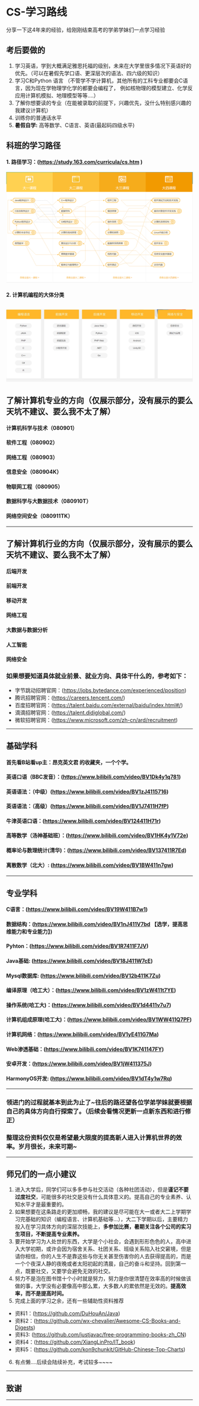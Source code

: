 # CS-学习路线
分享一下这4年来的经验，给刚刚结束高考的学弟学妹们一点学习经验

## 考后要做的
1. 学习英语，学到大概满足雅思托福的级别，未来在大学里很多情况下英语好的优先。（可以在暑假先学口语、更深层次的语法、四六级的知识）
2. 学习C和Python 语言
（不管学不学计算机，其他所有的工科专业都要会C语言，因为现在学物理学化学的都要会编程了，
  例如核物理的模型建立、化学反应用计算机模拟、地理模型等等....）
3. 了解你想要读的专业（在能被录取的前提下，兴趣优先，没什么特别感兴趣的我建议计算机）
4. 训练你的普通话水平
5. **暑假自学:** 高等数学、C语言、英语(最起码四级水平)
## 科班的学习路径
#### 1. 路径学习：(https://study.163.com/curricula/cs.htm )
![科班学习路线](https://github.com/Poyhub/CS-Study/blob/main/img/study2.png)
#### 2. 计算机编程的大体分类
![计算机编程的大体分类](https://github.com/Poyhub/CS-Study/blob/main/img/study.png)
---
## 了解计算机专业的方向（仅展示部分，没有展示的要么天坑不建议、要么我不太了解）
#### 计算机科学与技术（080901）
#### 软件工程（080902）
#### 网络工程（080903）
#### 信息安全（080904K）
#### 物联网工程（080905）
#### 数据科学与大数据技术（080910T）
#### 网络空间安全（080911TK）

---
## 了解计算机行业的方向（仅展示部分，没有展示的要么天坑不建议、要么我不太了解）
#### 后端开发
#### 前端开发
#### 移动开发
#### 网络工程
#### 大数据与数据分析
#### 人工智能
#### 网络安全
### 如果想要知道具体就业前景、就业方向、具体干什么的，参考如下：
* 字节跳动招聘官网：(https://jobs.bytedance.com/experienced/position)
* 腾讯招聘官网：(https://careers.tencent.com/)
* 百度招聘官网：(https://talent.baidu.com/external/baidu/index.html#/)
* 滴滴招聘官网：(https://talent.didiglobal.com/)
* 微软招聘官网：(https://www.microsoft.com/zh-cn/ard/recruitment)
---
## 基础学科
#### 首先看B站看up主：昂克英文君 的收藏夹，一个个学。
#### 英语口语（BBC发音）：(https://www.bilibili.com/video/BV1Dk4y1q781)
#### 英语语法：（中级）(https://www.bilibili.com/video/BV1zJ4115716)
#### 英语语法：（高级）(https://www.bilibili.com/video/BV1J7411H7fP)
#### 牛津英语口语：(https://www.bilibili.com/video/BV124411H71r)
#### 高等数学（汤神基础班）：(https://www.bilibili.com/video/BV1HK4y1V72e)
#### 概率论与数理统计(清华)：(https://www.bilibili.com/video/BV137411R7Ed)
#### 离散数学（北大）: (https://www.bilibili.com/video/BV1BW411n7gw)
#### 
---
## 专业学科
#### C语言：(https://www.bilibili.com/video/BV19W411B7w1)
#### 数据结构：(https://www.bilibili.com/video/BV1nJ411V7bd 【选学，提高思维能力和专业能力】)
#### Pyhton：(https://www.bilibili.com/video/BV1R7411F7JV)
#### Java基础: (https://www.bilibili.com/video/BV18J411W7cE)
#### Mysql数据库: (https://www.bilibili.com/video/BV12b411K7Zu)
#### 编译原理（哈工大）：(https://www.bilibili.com/video/BV1zW411t7YE)
#### 操作系统(哈工大)：(https://www.bilibili.com/video/BV1d4411v7u7)
#### 计算机组成原理(哈工大)：(https://www.bilibili.com/video/BV1WW411Q7PF)
#### 计算机网络：(https://www.bilibili.com/video/BV1yE411G7Ma)
#### Web渗透基础：(https://www.bilibili.com/video/BV1K741147FY)
#### 安卓开发：(https://www.bilibili.com/video/BV1jW411375J)
#### HarmonyOS开发: (https://www.bilibili.com/video/BV1dT4y1w7Rq)
---
### 领进门的过程就基本到此为止了~往后的路还望各位学弟学妹就要根据自己的具体方向自行探索了。（后续会看情况更新一点新东西和进行修正）
### 整理这份资料仅仅是希望最大限度的提高新人进入计算机世界的效率。岁月很长，未来可期~
---
## 师兄们的一点小建议
1. 进入大学后，同学们可以多多参与社交活动（各种社团活动），但是**谨记不要过度社交**，可能很多的社交是没有什么具体意义的。提高自己的专业素养、认知水平才是最重要的。
2. 如果想要在这条路走的更加顺畅，我的建议是尽可能在大一或者大二上学期学习完基础的知识（编程语言、计算机基础等...），大二下学期以后，主要精力投入在学习具体方向的深层次技能上，**多参加比赛，暑期关注各个公司的实习生项目，不断提高专业素养。**
3. 要开始学习为人处世的东西，大学是个小社会，会遇到形形色色的人，高中进入大学初期，或许会因为宿舍关系、社团关系、班级关系陷入社交窘境，但是请你相信，你的人生不是靠这些与你无关甚至伤害你的人去获得提高的，而是一个个夜深人静的夜晚或者太阳初起的清晨，自己的奋斗和坚持。回到第一点，既要社交，又要学会避免无效的社交。
4. 努力不是泡在图书馆十个小时就是努力，努力是你很清楚在效率高的时候做该做的事，大学没有必要像高中那么累，大多数人的累依然是无效的。**提高效率，而不是提高时间。**
5. 完成上面的学习之余，还有一些辅助性资料推荐
  * 资料1：(https://github.com/DuHouAn/Java)
  * 资料2：(https://github.com/wx-chevalier/Awesome-CS-Books-and-Digests)
  * 资料3: (https://github.com/justjavac/free-programming-books-zh_CN)
  * 资料4：(https://github.com/XiangLinPro/IT_book)
  * 资料5：(https://github.com/kon9chunkit/GitHub-Chinese-Top-Charts)

6. 有点懒....后续会陆续补充，考试较多~~~~
---
## 致谢

----------------------------------------------------------------------------------------------------------------------------------------------------
